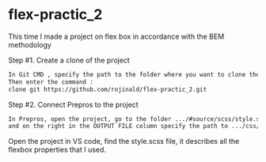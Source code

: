 # flex-practic_2
This time I made a project on flex box in accordance with the BEM methodology

Step #1. Create a clone of the project
```sh
In Git CMD , specify the path to the folder where you want to clone the project.
Then enter the command :                                             
clone git https://github.com/rojinald/flex-practic_2.git
```
Step #2. Connect Prepros to the project
```sh
In Prepros, open the project, go to the folder .../#source/scss/style.scss
and on the right in the OUTPUT FILE column specify the path to .../css/style.css
```
Open the project in VS code, find the style.scss file, it describes all the flexbox properties that I used.
